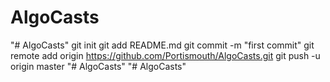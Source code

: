 # AlgoCasts
"# AlgoCasts"  git init git add README.md git commit -m "first commit" git remote add origin https://github.com/Portismouth/AlgoCasts.git git push -u origin master
"# AlgoCasts" 
"# AlgoCasts" 
